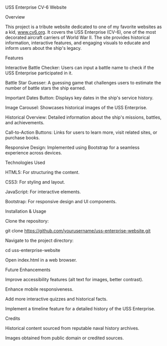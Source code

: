 USS Enterprise CV-6 Website

Overview

This project is a tribute website dedicated to one of my favorite websites as a kid, www.cv6.org. It covers the USS Enterprise (CV-6), one of the most decorated aircraft carriers of World War II. The site provides historical information, interactive features, and engaging visuals to educate and inform users about the ship's legacy.

Features

Interactive Battle Checker: Users can input a battle name to check if the USS Enterprise participated in it.

Battle Star Guesser: A guessing game that challenges users to estimate the number of battle stars the ship earned.

Important Dates Button: Displays key dates in the ship's service history.

Image Carousel: Showcases historical images of the USS Enterprise.

Historical Overview: Detailed information about the ship's missions, battles, and achievements.

Call-to-Action Buttons: Links for users to learn more, visit related sites, or purchase books.

Responsive Design: Implemented using Bootstrap for a seamless experience across devices.

Technologies Used

HTML5: For structuring the content.

CSS3: For styling and layout.

JavaScript: For interactive elements.

Bootstrap: For responsive design and UI components.

Installation & Usage

Clone the repository:

git clone https://github.com/yourusername/uss-enterprise-website.git

Navigate to the project directory:

cd uss-enterprise-website

Open index.html in a web browser.

Future Enhancements

Improve accessibility features (alt text for images, better contrast).

Enhance mobile responsiveness.

Add more interactive quizzes and historical facts.

Implement a timeline feature for a detailed history of the USS Enterprise.

Credits

Historical content sourced from reputable naval history archives.

Images obtained from public domain or credited sources.
